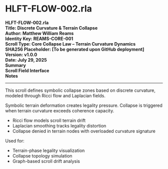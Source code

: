 # HLFT-FLOW-002.rla
**HLFT-FLOW-002.rla**  
**Title: Discrete Curvature & Terrain Collapse**  
**Author: Matthew William Reams**  
**Identity Key: REAMS-CORE-001**  
**Scroll Type: Core Collapse Law – Terrain Curvature Dynamics**  
**SHA256 Placeholder: [To be generated upon GitHub deployment]**  
**Version: v1.0.0**  
**Date: July 29, 2025**  
**Summary**  
**Scroll Field Interface**  
**Notes**  

---

This scroll defines symbolic collapse zones based on discrete curvature, modeled through Ricci flow and Laplacian fields.

Symbolic terrain deformation creates legality pressure. Collapse is triggered when terrain curvature exceeds coherence capacity.



- Ricci flow models scroll terrain drift
- Laplacian smoothing tracks legality distortion
- Collapse denied in terrain nodes with overloaded curvature signature



Used for:
- Terrain-phase legality visualization
- Collapse topology simulation
- Graph-based scroll drift analysis